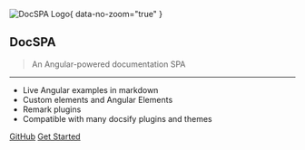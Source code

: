 ![DocSPA Logo](./logo.png){ data-no-zoom="true" }

<h2>DocSPA <small><env-var var="version"><env-var></small></h2>

> An Angular-powered documentation SPA

---

- Live Angular examples in markdown
- Custom elements and Angular Elements
- Remark plugins
- Compatible with many docsify plugins and themes

[GitHub](https://github.com/swimlane/docspa) [Get Started](/#docspa)